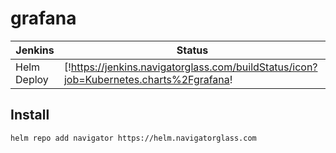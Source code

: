 # grafana

 Jenkins | Status  
------------ | -------------
Helm Deploy  | [!https://jenkins.navigatorglass.com/buildStatus/icon?job=Kubernetes.charts%2Fgrafana!|https://jenkins.navigatorglass.com/view/Kubernetes/job/Kubernetes.charts/job/grafana/]

## Install 

```
helm repo add navigator https://helm.navigatorglass.com
```